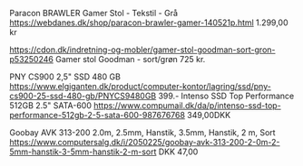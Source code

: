 


 Paracon BRAWLER Gamer Stol - Tekstil - Grå 
https://webdanes.dk/shop/paracon-brawler-gamer-140521p.html
1.299,00 kr


https://cdon.dk/indretning-og-mobler/gamer-stol-goodman-sort-gron-p53250246
Gamer stol Goodman - sort/grøn 
725 kr. 




PNY CS900 2,5" SSD 480 GB
https://www.elgiganten.dk/product/computer-kontor/lagring/ssd/pny-cs900-25-ssd-480-gb/PNYCS9480GB
399.-
Intenso SSD Top Performance 512GB 2.5" SATA-600
https://www.compumail.dk/da/p/intenso-ssd-top-performance-512gb-2-5-sata-600-987676768
349,00DKK




Goobay AVK 313-200 2.0m, 2.5mm, Hanstik, 3.5mm, Hanstik, 2 m, Sort
https://www.computersalg.dk/i/2050225/goobay-avk-313-200-2-0m-2-5mm-hanstik-3-5mm-hanstik-2-m-sort
DKK 47,00
